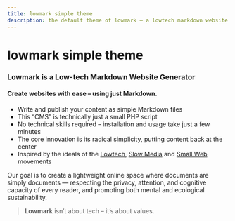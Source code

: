 ```yaml
---
title: lowmark simple theme
description: the default theme of lowmark – a lowtech markdown website generator
---
```

# lowmark simple theme

### Lowmark is a Low-tech Markdown Website Generator

#### Create websites with ease – using just Markdown.

- Write and publish your content as simple Markdown files
- This “CMS” is technically just a small PHP script
- No technical skills required – installation and usage take just a few minutes
- The core innovation is its radical simplicity, putting content back at the center
- Inspired by the ideals of the [Lowtech](https://solar.lowtechmagazine.com/), [Slow Media](https://www.slow-media.net/manifest) and [Small Web](https://smallweb.page/home) movements

Our goal is to create a lightweight online space where documents are simply documents — respecting the privacy, attention, and cognitive capacity of every reader, and promoting both mental and ecological sustainability.

> **Lowmark** isn’t about tech – it’s about values.
